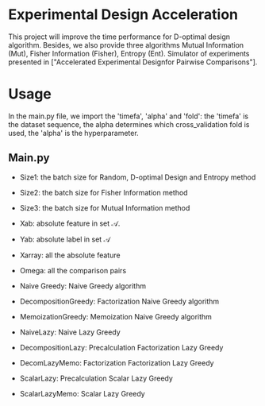 Experimental Design Acceleration
==============================
This project will improve the time performance for D-optimal design algorithm. Besides, we also provide three algorithms Mutual Information (Mut), Fisher Information (Fisher), Entropy (Ent). Simulator of experiments presented in ["Accelerated Experimental Designfor Pairwise Comparisons"].

Usage
======================


In the main.py file, we import the 'timefa', 'alpha' and 'fold': the 'timefa' is the dataset sequence, the alpha determines which cross_validation fold is used, the 'alpha' is the hyperparameter.   

Main.py
------------------

* Size1: the batch size for Random, D-optimal Design and Entropy method
* Size2: the batch size for Fisher Information method
* Size3: the batch size for Mutual Information method

* Xab: absolute feature in set $\mathcal{A}$.
* Yab: absolute label in set $\mathcal{A}$
* Xarray: all the absolute feature
* Omega: all the comparison pairs

* Naive Greedy:  Naive Greedy algorithm
* DecompositionGreedy: Factorization Naive Greedy algorithm
* MemoizationGreedy: Memoization Naive Greedy algorithm
* NaiveLazy: Naive Lazy Greedy 
* DecompositionLazy: Precalculation Factorization Lazy Greedy
* DecomLazyMemo: Factorization Factorization Lazy Greedy
* ScalarLazy: Precalculation Scalar Lazy Greedy
* ScalarLazyMemo: Scalar Lazy Greedy


